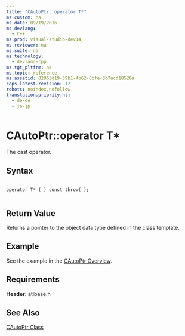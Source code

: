 ```yaml
---
title: "CAutoPtr::operator T*"
ms.custom: na
ms.date: 09/19/2016
ms.devlang: 
  - C++
ms.prod: visual-studio-dev14
ms.reviewer: na
ms.suite: na
ms.technology: 
  - devlang-cpp
ms.tgt_pltfrm: na
ms.topic: reference
ms.assetid: 02963d19-59b1-4b62-8cfe-3b7acd18526a
caps.latest.revision: 12
robots: noindex,nofollow
translation.priority.ht: 
  - de-de
  - ja-jp
---
```

# CAutoPtr::operator T*
The cast operator.  
  
## Syntax  
  
```  
  
operator T* ( ) const throw( );  
  
```  
  
## Return Value  
 Returns a pointer to the object data type defined in the class template.  
  
## Example  
 See the example in the [CAutoPtr Overview](../vs140/CAutoPtr-Class.md).  
  
## Requirements  
 **Header:** atlbase.h  
  
## See Also  
 [CAutoPtr Class](../vs140/CAutoPtr-Class.md)